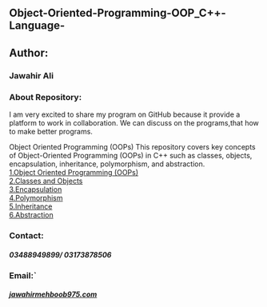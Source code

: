 ## Object-Oriented-Programming-OOP_C++-Language-
<h2>Author:</h2>
<h3>Jawahir Ali</h3>
<h3>About Repository:</h3>
<p>I am very excited to share my program on GitHub because it provide a platform to work in collaboration.  We can discuss on the programs,that how to make better programs.
</p>
<p>  Object Oriented Programming (OOPs)
This repository covers key concepts of Object-Oriented Programming (OOPs) in C++ such as classes, objects, encapsulation, inheritance, polymorphism, and abstraction.<br>
<a href="https://www.geeksforgeeks.org/object-oriented-programming-in-cpp/">1.Object Oriented Programming (OOPs)</a>
<br>
<a href="https://www.geeksforgeeks.org/c-classes-and-objects/ ">2.Classes and Objects</a>
<br>
<a href="https://www.geeksforgeeks.org/encapsulation-in-cpp/   ">3.Encapsulation</a>
<br>
<a href="https://www.geeksforgeeks.org/cpp-polymorphism/ ">4.Polymorphism</a>
<br>
<a href="https://www.geeksforgeeks.org/inheritance-in-cpp/ ">5.Inheritance</a>
<br>
<a href="https://www.geeksforgeeks.org/abstraction-in-cpp/  ">6.Abstraction</a>
</p>
<h3>Contact: </h3>
<h5>03488949899/ 03173878506
</h5>
<h3>Email:`</h3>
 <h5>  <a href="mailto:jawahirmehboob975">jawahirmehboob975.com</a> </h5>
